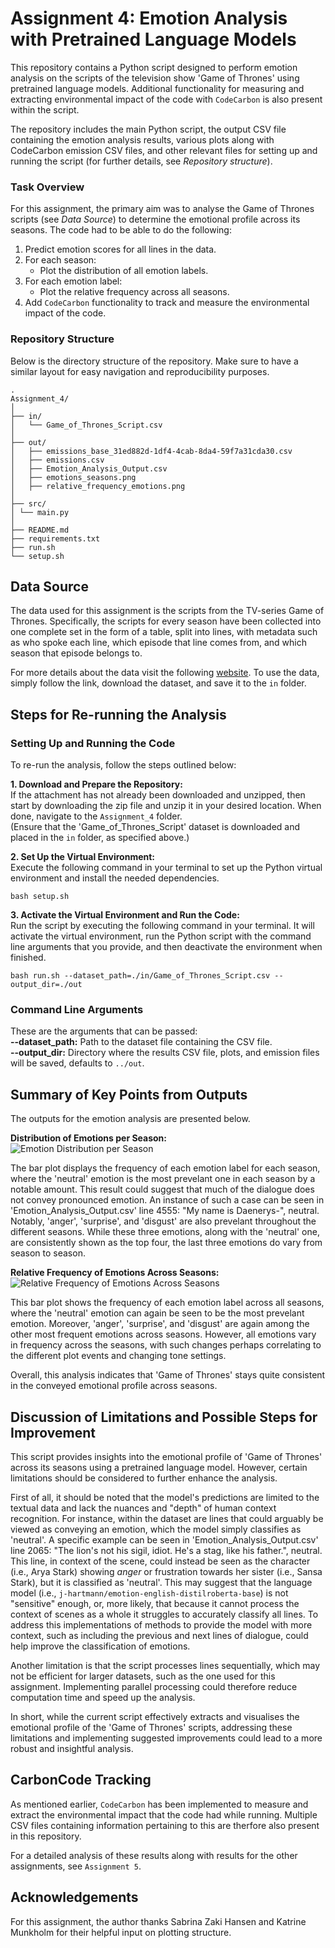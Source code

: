 # Assignment 4: Emotion Analysis with Pretrained Language Models
This repository contains a Python script designed to perform emotion analysis on the scripts of the television show 'Game of Thrones' using pretrained language models. Additional functionality for measuring and extracting environmental impact of the code with `CodeCarbon` is also present within the script.

The repository includes the main Python script, the output CSV file containing the emotion analysis results, various plots along with CodeCarbon emission CSV files, and other relevant files for setting up and running the script (for further details, see *Repository structure*).

### Task Overview
For this assignment, the primary aim was to analyse the Game of Thrones scripts (see *Data Source*) to determine the emotional profile across its seasons. The code had to be able to do the following:  
1. Predict emotion scores for all lines in the data.
2. For each season:
    - Plot the distribution of all emotion labels.
3. For each emotion label:
    - Plot the relative frequency across all seasons.
4. Add `CodeCarbon` functionality to track and measure the environmental impact of the code. 

### Repository Structure
Below is the directory structure of the repository. Make sure to have a similar layout for easy navigation and reproducibility purposes.  
```
.
Assignment_4/
│
├── in/
│   └── Game_of_Thrones_Script.csv
│
├── out/
│   ├── emissions_base_31ed882d-1df4-4cab-8da4-59f7a31cda30.csv
│   ├── emissions.csv
│   ├── Emotion_Analysis_Output.csv
│   ├── emotions_seasons.png
│   ├── relative_frequency_emotions.png
│
├── src/
│ └── main.py
│
├── README.md
├── requirements.txt
├── run.sh
└── setup.sh

```

## Data Source
The data used for this assignment is the scripts from the TV-series Game of Thrones. Specifically, the scripts for every season have been collected into one complete set in the form of a table, split into lines, with metadata such as who spoke each line, which episode that line comes from, and which season that episode belongs to.

For more details about the data visit the following [website](https://www.kaggle.com/datasets/albenft/game-of-thrones-script-all-seasons?select=Game_of_Thrones_Script.csv). To use the data, simply follow the link, download the dataset, and save it to the `in` folder.

## Steps for Re-running the Analysis
### Setting Up and Running the Code
To re-run the analysis, follow the steps outlined below:

**1. Download and Prepare the Repository:**  
If the attachment has not already been downloaded and unzipped, then start by downloading the zip file and unzip it in your desired location. When done, navigate to the `Assignment_4` folder.  
(Ensure that the 'Game_of_Thrones_Script' dataset is downloaded and placed in the `in` folder, as specified above.)

**2. Set Up the Virtual Environment:**  
Execute the following command in your terminal to set up the Python virtual environment and install the needed dependencies.
```
bash setup.sh 
```

**3. Activate the Virtual Environment and Run the Code:**  
Run the script by executing the following command in your terminal. It will activate the virtual environment, run the Python script with the command line arguments that you provide, and then deactivate the environment when finished.
```
bash run.sh --dataset_path=./in/Game_of_Thrones_Script.csv --output_dir=./out
```

### Command Line Arguments
These are the arguments that can be passed:  
**--dataset_path:** Path to the dataset file containing the CSV file.  
**--output_dir:** Directory where the results CSV file, plots, and emission files will be saved, defaults to `../out`.   

## Summary of Key Points from Outputs
The outputs for the emotion analysis are presented below.

**Distribution of Emotions per Season:**  
![Emotion Distribution per Season](./out/emotions_seasons.png)  

The bar plot displays the frequency of each emotion label for each season, where the 'neutral' emotion is the most prevelant one in each season by a notable amount. This result could suggest that much of the dialogue does not convey pronounced emotion. An instance of such a case can be seen in 'Emotion_Analysis_Output.csv' line 4555: "My name is Daenerys-", neutral. Notably, 'anger', 'surprise', and 'disgust' are also prevelant throughout the different seasons. While these three emotions, along with the 'neutral' one, are consistently shown as the top four, the last three emotions do vary from season to season.

**Relative Frequency of Emotions Across Seasons:**  
![Relative Frequency of Emotions Across Seasons](./out/relative_frequency_emotions.png)

This bar plot shows the frequency of each emotion label across all seasons, where the 'neutral' emotion can again be seen to be the most prevelant emotion. Moreover, 'anger', 'surprise', and 'disgust' are again among the other most frequent emotions across seasons. However, all emotions vary in frequency across the seasons, with such changes perhaps correlating to the different plot events and changing tone settings.  

Overall, this analysis indicates that 'Game of Thrones' stays quite consistent in the conveyed emotional profile across seasons.

## Discussion of Limitations and Possible Steps for Improvement  
This script provides insights into the emotional profile of 'Game of Thrones' across its seasons using a pretrained language model. However, certain limitations should be considered to further enhance the analysis.

First of all, it should be noted that the model's predictions are limited to the textual data and lack the nuances and "depth" of human context recognition. For instance, within the dataset are lines that could arguably be viewed as conveying an emotion, which the model simply classifies as 'neutral'. A specific example can be seen in 'Emotion_Analysis_Output.csv' line 2065: "The lion's not his sigil, idiot. He's a stag, like his father.", neutral. This line, in context of the scene, could instead be seen as the character (i.e., Arya Stark) showing *anger* or frustration towards her sister (i.e., Sansa Stark), but it is classified as 'neutral'. This may suggest that the language model (i.e., `j-hartmann/emotion-english-distilroberta-base`) is not "sensitive" enough, or, more likely, that because it cannot process the context of scenes as a whole it struggles to accurately classify all lines. To address this implementations of methods to provide the model with more context, such as including the previous and next lines of dialogue, could help improve the classification of emotions.

Another limitation is that the script processes lines sequentially, which may not be efficient for larger datasets, such as the one used for this assignment. Implementing parallel processing could therefore reduce computation time and speed up the analysis.

In short, while the current script effectively extracts and visualises the emotional profile of the 'Game of Thrones' scripts, addressing these limitations and implementing suggested improvements could lead to a more robust and insightful analysis.

## CarbonCode Tracking
As mentioned earlier, `CodeCarbon` has been implemented to measure and extract the environmental impact that the code had while running. Multiple CSV files containing information pertaining to this are therfore also present in this repository.  

For a detailed analysis of these results along with results for the other assignments, see `Assignment 5`.

## Acknowledgements
For this assignment, the author thanks Sabrina Zaki Hansen and Katrine Munkholm for their helpful input on plotting structure.